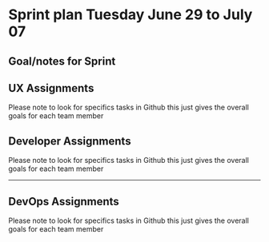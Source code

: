 # Sprint plan Tuesday June 29 to July 07

## Goal/notes for Sprint

## UX Assignments

Please note to look for specifics tasks in Github this just gives the overall goals for each team member

## Developer Assignments

Please note to look for specifics tasks in Github this just gives the overall goals for each team member

---

## DevOps Assignments

Please note to look for specifics tasks in Github this just gives the overall goals for each team member
